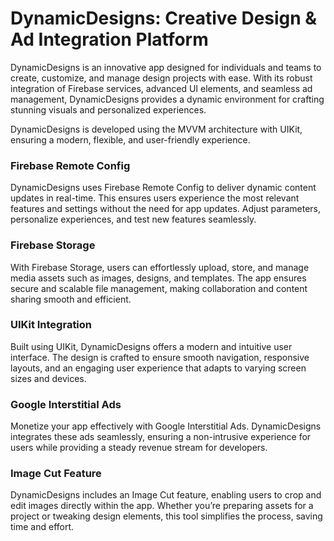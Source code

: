 # DynamicDesigns: Creative Design & Ad Integration Platform
DynamicDesigns is an innovative app designed for individuals and teams to create, customize, and manage design projects with ease. With its robust integration of Firebase services, advanced UI elements, and seamless ad management, DynamicDesigns provides a dynamic environment for crafting stunning visuals and personalized experiences.


DynamicDesigns is developed using the MVVM architecture with UIKit, ensuring a modern, flexible, and user-friendly experience.

### Firebase Remote Config
DynamicDesigns uses Firebase Remote Config to deliver dynamic content updates in real-time. This ensures users experience the most relevant features and settings without the need for app updates. Adjust parameters, personalize experiences, and test new features seamlessly.

### Firebase Storage
With Firebase Storage, users can effortlessly upload, store, and manage media assets such as images, designs, and templates. The app ensures secure and scalable file management, making collaboration and content sharing smooth and efficient.

### UIKit Integration
Built using UIKit, DynamicDesigns offers a modern and intuitive user interface. The design is crafted to ensure smooth navigation, responsive layouts, and an engaging user experience that adapts to varying screen sizes and devices.

### Google Interstitial Ads
Monetize your app effectively with Google Interstitial Ads. DynamicDesigns integrates these ads seamlessly, ensuring a non-intrusive experience for users while providing a steady revenue stream for developers.

### Image Cut Feature
DynamicDesigns includes an Image Cut feature, enabling users to crop and edit images directly within the app. Whether you’re preparing assets for a project or tweaking design elements, this tool simplifies the process, saving time and effort.

<mp4 src="https://github.com/user-attachments/assets/c4019c40-d66c-45e1-9a0a-9cf87ebdd8c9" width="250"/>






